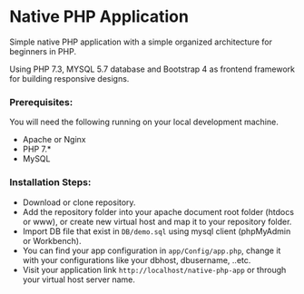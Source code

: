 # Native PHP Application
Simple native PHP application with a simple organized architecture for beginners in PHP.
 
Using PHP 7.3, MYSQL 5.7 database and Bootstrap 4 as frontend framework for building responsive designs.

### Prerequisites:

You will need the following running on your local development machine.

- Apache or Nginx
- PHP 7.*
- MySQL

### Installation Steps:
  * Download or clone repository.
  * Add the repository folder into your apache document root folder (htdocs or www), or create new virtual host and map it to your repository folder.
  * Import DB file that exist in `DB/demo.sql` using mysql client (phpMyAdmin or Workbench).
  * You can find your app configuration in `app/Config/app.php`, change it with your configurations like your dbhost, dbusername, ..etc.
  * Visit your application link `http://localhost/native-php-app` or through your virtual host server name. 
